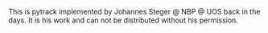 This is pytrack implemented by Johannes Steger @ NBP @ UOS back in the days.
It is his work and can not be distributed without his permission.
